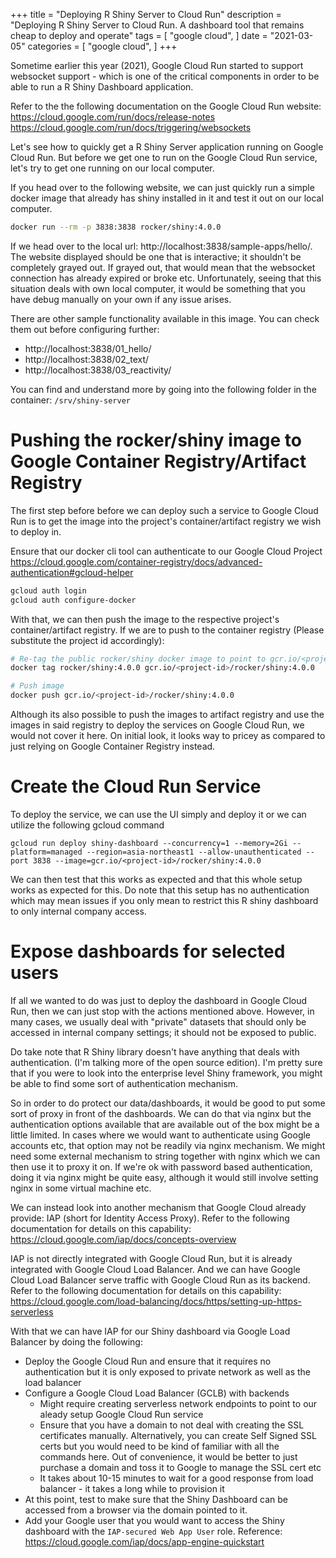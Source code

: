 +++
title = "Deploying R Shiny Server to Cloud Run"
description = "Deploying R Shiny Server to Cloud Run. A dashboard tool that remains cheap to deploy and operate"
tags = [
    "google cloud",
]
date = "2021-03-05"
categories = [
    "google cloud",
]
+++

Sometime earlier this year (2021), Google Cloud Run started to support websocket support - which is one of the critical components in order to be able to run a R Shiny Dashboard application. 

Refer to the the following documentation on the Google Cloud Run website:  
https://cloud.google.com/run/docs/release-notes  
https://cloud.google.com/run/docs/triggering/websockets  

Let's see how to quickly get a R Shiny Server application running on Google Cloud Run. But before we get one to run on the Google Cloud Run service, let's try to get one running on our local computer.

If you head over to the following website, we can just quickly run a simple docker image that already has shiny installed in it and test it out on our local computer.

```bash
docker run --rm -p 3838:3838 rocker/shiny:4.0.0
```

If we head over to the local url: http://localhost:3838/sample-apps/hello/. The website displayed should be one that is interactive; it shouldn't be completely grayed out. If grayed out, that would mean that the websocket connection has already expired or broke etc. Unfortunately, seeing that this situation deals with own local computer, it would be something that you have debug manually on your own if any issue arises.

There are other sample functionality available in this image. You can check them out before configuring further:

- http://localhost:3838/01_hello/
- http://localhost:3838/02_text/
- http://localhost:3838/03_reactivity/

You can find and understand more by going into the following folder in the container: `/srv/shiny-server`

# Pushing the rocker/shiny image to Google Container Registry/Artifact Registry

The first step before before we can deploy such a service to Google Cloud Run is to get the image into the project's container/artifact registry we wish to deploy in.

Ensure that our docker cli tool can authenticate to our Google Cloud Project  
https://cloud.google.com/container-registry/docs/advanced-authentication#gcloud-helper

```bash
gcloud auth login
gcloud auth configure-docker
```

With that, we can then push the image to the respective project's container/artifact registry. If we are to push to the container registry (Please substitute the project id accordingly): 

```bash
# Re-tag the public rocker/shiny docker image to point to gcr.io/<project-id> registry
docker tag rocker/shiny:4.0.0 gcr.io/<project-id>/rocker/shiny:4.0.0

# Push image
docker push gcr.io/<project-id>/rocker/shiny:4.0.0
```

Although its also possible to push the images to artifact registry and use the images in said registry to deploy the services on Google Cloud Run, we would not cover it here. On initial look, it looks way to pricey as compared to just relying on Google Container Registry instead.

# Create the Cloud Run Service

To deploy the service, we can use the UI simply and deploy it or we can utilize the following gcloud command

```
gcloud run deploy shiny-dashboard --concurrency=1 --memory=2Gi --platform=managed --region=asia-northeast1 --allow-unauthenticated --port 3838 --image=gcr.io/<project-id>/rocker/shiny:4.0.0
```

We can then test that this works as expected and that this whole setup works as expected for this. Do note that this setup has no authentication which may mean issues if you only mean to restrict this R shiny dashboard to only internal company access.

# Expose dashboards for selected users

If all we wanted to do was just to deploy the dashboard in Google Cloud Run, then we can just stop with the actions mentioned above. However, in many cases, we usually deal with "private" datasets that should only be accessed in internal company settings; it should not be exposed to public.

Do take note that R Shiny library doesn't have anything that deals with authentication. (I'm talking more of the open source edition). I'm pretty sure that if you were to look into the enterprise level Shiny framework, you might be able to find some sort of authentication mechanism.

So in order to do protect our data/dashboards, it would be good to put some sort of proxy in front of the dashboards. We can do that via nginx but the authentication options available that are available out of the box might be a little limited. In cases where we would want to authenticate using Google accounts etc, that option may not be readily via nginx mechanism. We might need some external mechanism to string together with nginx which we can then use it to proxy it on. If we're ok with password based authentication, doing it via nginx might be quite easy, although it would still involve setting nginx in some virtual machine etc.

We can instead look into another mechanism that Google Cloud already provide: IAP (short for Identity Access Proxy). Refer to the following documentation for details on this capability: https://cloud.google.com/iap/docs/concepts-overview

IAP is not directly integrated with Google Cloud Run, but it is already integrated with Google Cloud Load Balancer. And we can have Google Cloud Load Balancer serve traffic with Google Cloud Run as its backend. Refer to the following documentation for details on this capability: https://cloud.google.com/load-balancing/docs/https/setting-up-https-serverless

With that we can have IAP for our Shiny dashboard via Google Load Balancer by doing the following:

- Deploy the Google Cloud Run and ensure that it requires no authentication but it is only exposed to private network as well as the load balancer
- Configure a Google Cloud Load Balancer (GCLB) with backends
  - Might require creating serverless network endpoints to point to our aleady setup Google Cloud Run service
  - Ensure that you have a domain to not deal with creating the SSL certificates manually. Alternatively, you can create Self Signed SSL certs but you would need to be kind of familiar with all the commands here. Out of convenience, it would be better to just purchase a domain and toss it to Google to manage the SSL cert etc
  - It takes about 10-15 minutes to wait for a good response from load balancer - it takes a long while to provision it
- At this point, test to make sure that the Shiny Dashboard can be accessed from a browser via the domain pointed to it.
- Add your Google user that you would want to access the Shiny dashboard with the `IAP-secured Web App User` role. Reference: https://cloud.google.com/iap/docs/app-engine-quickstart

